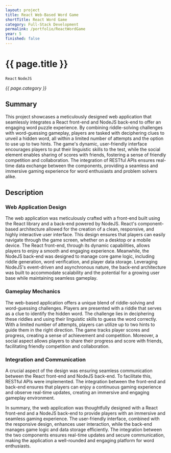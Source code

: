```yaml
---
layout: project
title: React Web-Based Word Game
shortTitle: React Word Game
category: Full-Stack Development
permalink: /portfolio/ReactWordGame
year: 5
finished: false
---
```



# {{ page.title }}

`React` `NodeJS`

*{{ page.category }}*

## Summary

This project showcases a meticulously designed web application that seamlessly integrates a React front-end and NodeJS back-end to offer an engaging word puzzle experience. By combining riddle-solving challenges with word-guessing gameplay, players are tasked with deciphering clues to unveil a hidden word, all within a limited number of attempts and the option to use up to two hints. The game's dynamic, user-friendly interface encourages players to put their linguistic skills to the test, while the social element enables sharing of scores with friends, fostering a sense of friendly competition and collaboration. The integration of RESTful APIs ensures real-time data exchange between the components, providing a seamless and immersive gaming experience for word enthusiasts and problem solvers alike.

## Description

### Web Application Design

The web application was meticulously crafted with a front-end built using the React library and a back-end powered by NodeJS. React's component-based architecture allowed for the creation of a clean, responsive, and highly interactive user interface. This design ensures that players can easily navigate through the game screen, whether on a desktop or a mobile device. The React front-end, through its dynamic capabilities, allows players to enjoy a smooth and engaging experience. Meanwhile, the NodeJS back-end was designed to manage core game logic, including riddle generation, word verification, and player data storage. Leveraging NodeJS's event-driven and asynchronous nature, the back-end architecture was built to accommodate scalability and the potential for a growing user base while maintaining seamless gameplay.

### Gameplay Mechanics

The web-based application offers a unique blend of riddle-solving and word-guessing challenges. Players are presented with a riddle that serves as a clue to identify the hidden word. The challenge lies in deciphering these riddles and using their linguistic skills to guess the word correctly. With a limited number of attempts, players can utilize up to two hints to guide them in the right direction. The game tracks player scores and progress, creating a sense of achievement and competition. Moreover, a social aspect allows players to share their progress and score with friends, facilitating friendly competition and collaboration.

### Integration and Communication

A crucial aspect of the design was ensuring seamless communication between the React front-end and NodeJS back-end. To facilitate this, RESTful APIs were implemented. The integration between the front-end and back-end ensures that players can enjoy a continuous gaming experience and observe real-time updates, creating an immersive and engaging gameplay environment.

In summary, the web application was thoughtfully designed with a React front-end and a NodeJS back-end to provide players with an immersive and seamless gaming experience. The user-friendly interface, combined with the responsive design, enhances user interaction, while the back-end manages game logic and data storage efficiently. The integration between the two components ensures real-time updates and secure communication, making the application a well-rounded and engaging platform for word enthusiasts.